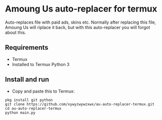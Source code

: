 # Amoung Us auto-replacer for termux
Auto-replaces file with paid ads, skins etc.
Normally after replacing this file, Amoung Us will riplace it back, but with this auto-replacer you will forgot about this.
## Requirements
* Termux
* Installed to Termux Python 3
## Install and run
* Copy and paste this to Termux:
```
pkg install git python
git clone https://github.com/xywyzwywzxwx/au-auto-replacer-termux.git
cd au-auto-replacer-termux
python main.py

```
